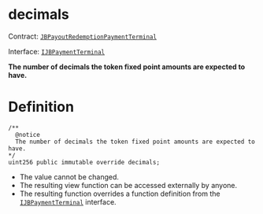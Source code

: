 # decimals

Contract: [`JBPayoutRedemptionPaymentTerminal`](/api/contracts/or-abstract/jbpayoutredemptionpaymentterminal/README.md)​‌

Interface: [`IJBPaymentTerminal`](/api/interfaces/ijbpaymentterminal.md)

**The number of decimals the token fixed point amounts are expected to have.**

# Definition

```solidity
/**
  @notice
  The number of decimals the token fixed point amounts are expected to have.
*/
uint256 public immutable override decimals;
```

* The value cannot be changed.
* The resulting view function can be accessed externally by anyone.
* The resulting function overrides a function definition from the [`IJBPaymentTerminal`](/api/interfaces/ijbpaymentterminal.md) interface.
